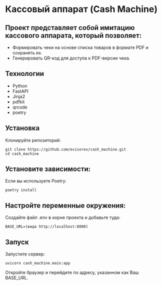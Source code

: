 # Кассовый аппарат (Cash Machine)
## Проект представляет собой имитацию кассового аппарата, который позволяет:

- Формировать чеки на основе списка товаров в формате PDF и сохранять их.
- Генерировать QR-код для доступа к PDF-версии чека.

## Технологии
- Python
- FastAPI
- Jinja2
- pdfkit
- qrcode
- poetry

## Установка
Клонируйте репозиторий:

```
git clone https://github.com/evisorex/cash_machine.git
cd cash_machine
```
## Установите зависимости:
Если вы используете Poetry:
```
poetry install
```

## Настройте переменные окружения:
Создайте файл .env в корне проекта и добавьте туда:
```
BASE_URL=(вида http://localhost:8000)
```
## Запуск
Запустите сервер:
```
uvicorn cash_machine.main:app
```
Откройте браузер и перейдите по адресу, указанном как Ваш BASE_URL.

